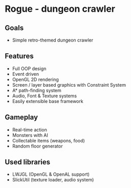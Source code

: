 Rogue - dungeon crawler
=======================

Goals
-----

- Simple retro-themed dungeon crawler


Features
--------

- Full OOP design
- Event driven
- OpenGL 2D rendering
- Screen / layer based graphics with Constraint System
- A* path-finding system
- Audio, Font & Texture systems
- Easily extensible base framework


Gameplay
--------------

- Real-time action
- Monsters with AI
- Collectable items (weapons, food)
- Random floor generator


Used libraries
--------------

- LWJGL (OpenGL & OpenAL support)
- SlickUtil (texture loader, audio system)